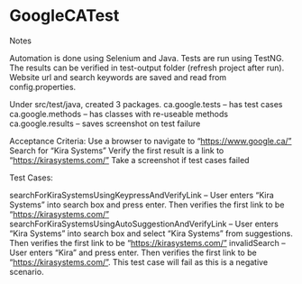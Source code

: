 # GoogleCATest

Notes

Automation is done using Selenium and Java. 
Tests are run using TestNG. 
The results can be verified in test-output folder (refresh project after run).
Website url and search keywords are saved and read from config.properties.

Under src/test/java, created 3 packages.
ca.google.tests – has test cases
ca.google.methods – has classes with re-useable methods
ca.google.results – saves screenshot on test failure

Acceptance Criteria:
Use a browser to navigate to “https://www.google.ca/”
Search for “Kira Systems”
Verify the first result is a link to “https://kirasystems.com/”
Take a screenshot if test cases failed

Test Cases:

searchForKiraSystemsUsingKeypressAndVerifyLink – User enters “Kira Systems” into search box and press enter. Then verifies the first link to be “https://kirasystems.com/”
searchForKiraSystemsUsingAutoSuggestionAndVerifyLink – User enters “Kira Systems” into search box and select “Kira Systems” from suggestions. Then verifies the first link to be “https://kirasystems.com/”
invalidSearch – User enters “Kira” and press enter. Then verifies the first link to be “https://kirasystems.com/”. This test case will fail as this is a negative scenario.

